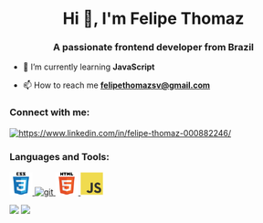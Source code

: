 <h1 align="center">Hi 👋, I'm Felipe Thomaz</h1>
<h3 align="center">A passionate frontend developer from Brazil</h3>

- 🌱 I’m currently learning **JavaScript**

- 📫 How to reach me **felipethomazsv@gmail.com**

<h3 align="left">Connect with me:</h3>
<p align="left">
<a href="https://www.linkedin.com/in/felipe-thomaz-000882246/" target="blank"><img align="center" src="https://raw.githubusercontent.com/rahuldkjain/github-profile-readme-generator/master/src/images/icons/Social/linked-in-alt.svg" alt="https://www.linkedin.com/in/felipe-thomaz-000882246/" height="30" width="40" /></a>
</p>

<h3 align="left">Languages and Tools:</h3>
<p align="left"> <a href="https://www.w3schools.com/css/" target="_blank" rel="noreferrer"> <img src="https://raw.githubusercontent.com/devicons/devicon/master/icons/css3/css3-original-wordmark.svg" alt="css3" width="40" height="40"/> </a> <a href="https://git-scm.com/" target="_blank" rel="noreferrer"> <img src="https://www.vectorlogo.zone/logos/git-scm/git-scm-icon.svg" alt="git" width="40" height="40"/> </a> <a href="https://www.w3.org/html/" target="_blank" rel="noreferrer"> <img src="https://raw.githubusercontent.com/devicons/devicon/master/icons/html5/html5-original-wordmark.svg" alt="html5" width="40" height="40"/> </a> <a href="https://developer.mozilla.org/en-US/docs/Web/JavaScript" target="_blank" rel="noreferrer"> <img src="https://raw.githubusercontent.com/devicons/devicon/master/icons/javascript/javascript-original.svg" alt="javascript" width="40" height="40"/> </a> </p>

<div>
<img height="150cm" src="https://github-readme-stats.vercel.app/api?username=Thomazsv&show_icons=true&theme=javascript"/>
<img height="150cm" src="https://github-readme-stats.vercel.app/api/top-langs/?username=Thomazsv&layout=compact&langs_count=16&theme=javascript"/>
</div>
